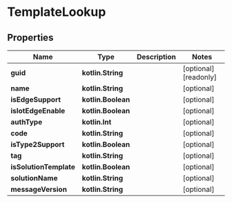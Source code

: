 
# TemplateLookup

## Properties
Name | Type | Description | Notes
------------ | ------------- | ------------- | -------------
**guid** | **kotlin.String** |  |  [optional] [readonly]
**name** | **kotlin.String** |  |  [optional]
**isEdgeSupport** | **kotlin.Boolean** |  |  [optional]
**isIotEdgeEnable** | **kotlin.Boolean** |  |  [optional]
**authType** | **kotlin.Int** |  |  [optional]
**code** | **kotlin.String** |  |  [optional]
**isType2Support** | **kotlin.Boolean** |  |  [optional]
**tag** | **kotlin.String** |  |  [optional]
**isSolutionTemplate** | **kotlin.Boolean** |  |  [optional]
**solutionName** | **kotlin.String** |  |  [optional]
**messageVersion** | **kotlin.String** |  |  [optional]




